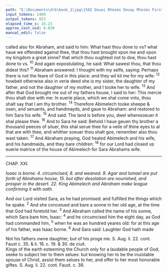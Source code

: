 ```yaml
---
path: "E:\Documents\drb\book_1\jpg\1582 Douai Rheims Douay Rheims First Edition  1 of 3 1609 Old Testament.pdf-92.jpg"
input_tokens: 2409
output_tokens: 853
elapsed_time_s: 16.23
approx_cost_usd: 0.020
manual_edit: false
---
```

called also for Abraham, and said to him: What hast thou done to vs? what haue we offended against thee, that thou hast brought vpon me and vpon my kingdom a great sinne? that which thou oughtest not to doe, thou hast done to vs. <sup>10</sup> And again expostulating, he said: What sawest thou, that thou didest this? <sup>11</sup> Abraham answered: I thought with my selfe, saying: Perhaps there is not the feare of God in this place: and they wil kil me for my wife: <sup>12</sup> howbeit otherwise also in verie deed she is my sister, the daughter of my father, and not the daughter of my mother, and I tooke her to wife. <sup>13</sup> And after that God brought me out of my fathers house, I said to her: This mercie thou shalt doe with me: In euerie place, which we shal come vnto, thou shalt say that I am thy brother. <sup>14</sup> Therefore Abimelech tooke sheepe & oxen, and seruants, and handmayds, and gaue to Abraham: and restored to him Sara his wife. <sup>15</sup> And said: The land is before you, dwel wheresoeuer it shal please thee. <sup>16</sup> And to Sara he said: Behold I haue geuen thy brother a thousand peeces of siluer, this shal serue thee for a veile of thine eyes to al that are with thee, and whither soeuer thou shalt goe, remember also thou wast taken. <sup>17</sup> And Abraham praying, God healed Abimelech and his wife, and his handmaids, and they bare children: <sup>18</sup> for our Lord had closed vp euerie matrice of the house of Abimelech for Sara Abrahams wife.

---

CHAP. XXI.

*Isaac is borne: 4. circumcised, 8. and weaned. 9. Agar and Ismael are put forth of Abrahams house, 15. but after desolation are nourished, and prosper in the desert. 22. King Abimelech and Abraham make league confirming it with oath.*

And our Lord visited Sara, as he had promised: and fulfilled the things which he spake. <sup>2</sup> And she conceiued and bare a sonne in her old age, at the time that God had foretold her. <sup>3</sup> And Abraham called the name of his sonne, which Sara bare him, Isaac: <sup>4</sup> and he circumcised him the eight day, as God had commanded him, <sup>5</sup> when he was an hundred yeares old: for at this age of his father, was Isaac borne. <sup>6</sup> And Sara said: Laughter God hath made

<aside>Not his fathers owne daughter, but of his proge nie. S. Aug. li. 22. cont. Faust c. 35. & li. 16. c. 19. & 30. de ciuit.</aside>

<aside>Kings of the earth esteeming the Church only for a laudable people of God, seeke to subject her to them selues: but knowing her to be the inuiolable spouse of Christ, assist them selues to her, and offer to her most honorable giftes. S. Aug. li. 22. cont. Faust. c. 38.</aside>

[^1]: Abraham & Sara laughed (the admiring, the doubting) at the ioyful